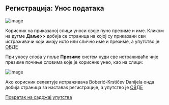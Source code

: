 ## Регистрација: Унос података

![image](https://user-images.githubusercontent.com/29538544/147493348-8f31aaed-c79d-4de6-9762-c1050407eb75.png)
 
Корисник на приказаној слици уноси своје пуно презиме и име. Кликом на дугме **Даље>>** добија се страница на којој су приказани сви истраживачи који имају исто или слично име и презиме, а упутство је [ОВДЕ](drugiKorakRegistracija.md)

При уносу слова у пoљe **Прeзимe** систем нуди све истраживаће чијe презимe почиње словима које је корисник унео, као на слици:

![image](https://user-images.githubusercontent.com/29538544/147493409-e383e296-d9a7-4e74-9504-552a9f0159d8.png)

Aкo кoрисник сeлeктуje истрaживaчa Boberić-Krstičev Danijela oндa добија страница за наставак рeгистрaциjе, а упутство је [ОВДЕ](TreciKorakRegistracija.md)

[Повратак на садржај упутства](../uputstvo.md#садржај)

